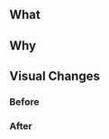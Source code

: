 ## What
<!-- Description of the change being made -->
<!-- Remember to add this to the CHANGELOG if applicable -->

## Why
<!-- What are the reasons behind this change being made? -->

## Visual Changes
<!-- If change results in visual changes, include detailed screenshots that show the various states. -->

<!-- Please ensure that the changes are reviewed by a Designer if required. -->
<!-- To help Designers, please include a link to specific elements to review, -->
<!-- for example to https://components-gem-pr-[PULL REQUEST NUMBER].herokuapp.com/public -->

### Before


### After
